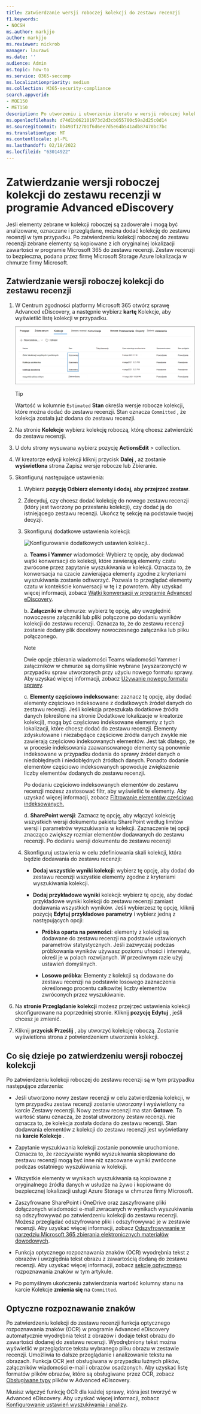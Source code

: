 ```yaml
---
title: Zatwierdzanie wersji roboczej kolekcji do zestawu recenzji
f1.keywords:
- NOCSH
ms.author: markjjo
author: markjjo
ms.reviewer: nickrob
manager: laurawi
ms.date: ''
audience: Admin
ms.topic: how-to
ms.service: O365-seccomp
ms.localizationpriority: medium
ms.collection: M365-security-compliance
search.appverid:
- MOE150
- MET150
description: Po utworzeniu i utworzeniu iteratu w wersji roboczej kolekcji możesz zatwierdzić go do zestawu recenzji. Po zatwierdzeniu wersji roboczej kolekcji zebrane elementy są dodawane do zestawu recenzji w tym przypadku. Po zakończeniu przeglądania zestawu zbierania elementów możesz je analizować, przeglądać i eksportować.
ms.openlocfilehash: d74d1b062101973d2d3cb055700c59a2d25c0d14
ms.sourcegitcommit: bb493f12701f6d6ee7d5e64b541adb87470bc7bc
ms.translationtype: MT
ms.contentlocale: pl-PL
ms.lasthandoff: 02/18/2022
ms.locfileid: "63014922"
---
```

# <a name="commit-a-draft-collection-to-a-review-set-in-advanced-ediscovery"></a>Zatwierdzanie wersji roboczej kolekcji do zestawu recenzji w programie Advanced eDiscovery

Jeśli elementy zebrane w kolekcji roboczej są zadowerałe i mogą być analizowane, oznaczane i przeglądane, można dodać kolekcję do zestawu recenzji w tym przypadku. Po zatwierdzeniu kolekcji roboczej do zestawu recenzji zebrane elementy są kopiowane z ich oryginalnej lokalizacji zawartości w programie Microsoft 365 do zestawu recenzji. Zestaw recenzji to bezpieczna, podana przez firmę Microsoft Storage Azure lokalizacja w chmurze firmy Microsoft.

## <a name="commit-a-draft-collection-to-a-review-set"></a>Zatwierdzanie wersji roboczej kolekcji do zestawu recenzji

1. W Centrum zgodności platformy Microsoft 365 otwórz sprawę Advanced eDiscovery, a następnie wybierz **kartę** Kolekcje, aby wyświetlić listę kolekcji w przypadku.

   ![Lista kolekcji w przypadku sprawy.](../media/CommitDraftCollections1.png)

   > [!TIP]
   > Wartość w kolumnie `Estimated` **Stan** określa wersje robocze kolekcji, które można dodać do zestawu recenzji. Stan oznacza `Committed` , że kolekcja została już dodana do zestawu recenzji.

2. Na stronie **Kolekcje** wybierz kolekcję roboczą, którą chcesz zatwierdzić do zestawu recenzji.

3. U dołu strony wysuwana wybierz pozycję **ActionsEdit** >  collection.

4. W kreatorze edycji kolekcji kliknij przycisk **Dalej** , aż zostanie **wyświetlona** strona Zapisz wersje robocze lub Zbieranie.

5. Skonfiguruj następujące ustawienia:

   1. Wybierz **pozycję Odbierz elementy i dodaj, aby przejrzeć zestaw**.

   2. Zdecyduj, czy chcesz dodać kolekcję do nowego zestawu recenzji (który jest tworzony po przesłaniu kolekcji), czy dodać ją do istniejącego zestawu recenzji. Ukończ tę sekcję na podstawie twojej decyzji.

   3. Skonfiguruj dodatkowe ustawienia kolekcji:

      ![Konfigurowanie dodatkowych ustawień kolekcji.](../media/AeDAdditionalCollectionSettings.png).

       a. **Teams i Yammer** wiadomości: Wybierz tę opcję, aby dodawać wątki konwersacji do kolekcji, które zawierają elementy czatu zwrócone przez zapytanie wyszukiwania w kolekcji. Oznacza to, że konwersacja na czacie zawierająca elementy zgodne z kryteriami wyszukiwania zostanie odtworzyć. Pozwala to przeglądać elementy czatu w kontekście konwersacji w tę i z powrotem. Aby uzyskać więcej informacji, zobacz [Wątki konwersacji w programie Advanced eDiscovery](conversation-review-sets.md).

       b. **Załączniki w** chmurze: wybierz tę opcję, aby uwzględnić nowoczesne załączniki lub pliki połączone po dodaniu wyników kolekcji do zestawu recenzji. Oznacza to, że do zestawu recenzji zostanie dodany plik docelowy nowoczesnego załącznika lub pliku połączonego.

       > [!NOTE]
       > Dwie opcje zbierania wiadomości Teams wiadomości Yammer i załączników w chmurze są domyślnie wybrane (wyszarzonych) w przypadku spraw utworzonych przy użyciu nowego formatu sprawy. Aby uzyskać więcej informacji, zobacz [Używanie nowego formatu sprawy](advanced-ediscovery-new-case-format.md).

       c. **Elementy częściowo indeksowane**: zaznacz tę opcję, aby dodać elementy częściowo indeksowane z dodatkowych źródeł danych do zestawu recenzji. Jeśli kolekcja przeszukała dodatkowe źródła danych (określone na stronie Dodatkowe lokalizacje w kreatorze kolekcji), mogą być częściowo indeksowane elementy z tych lokalizacji, które chcesz dodać do zestawu recenzji. Elementy zdyskułowane i niezabędące częściowe źródła danych zwykle nie zawierają częściowo indeksowanych elementów. Jest tak dlatego, że w procesie indeksowania zaawansowanego elementy są ponownie indeksowane w przypadku dodania do sprawy źródeł danych o niedobłędnych i niedobłędnych źródłach danych. Ponadto dodanie elementów częściowo indeksowanych spowoduje zwiększenie liczby elementów dodanych do zestawu recenzji. <p> Po dodaniu częściowo indeksowanych elementów do zestawu recenzji możesz zastosować filtr, aby wyświetlić te elementy. Aby uzyskać więcej informacji, zobacz [Filtrowanie elementów częściowo indeksowanych.](review-set-search.md#filter-partially-indexed-items)

      d. **SharePoint wersji**: Zaznacz tę opcję, aby włączyć kolekcję wszystkich wersji dokumentu pakietu SharePoint według limitów wersji i parametrów wyszukiwania w kolekcji. Zaznaczenie tej opcji znacząco zwiększy rozmiar elementów dodawanych do zestawu recenzji. Po dodaniu wersji dokumentu do zestawu recenzji 

   4. Skonfiguruj ustawienia w celu zdefiniowania skali kolekcji, która będzie dodawania do zestawu recenzji:

      - **Dodaj wszystkie wyniki kolekcji**: wybierz tę opcję, aby dodać do zestawu recenzji wszystkie elementy zgodne z kryteriami wyszukiwania kolekcji.

      - **Dodaj przykładowe wyniki** kolekcji: wybierz tę opcję, aby dodać przykładowe wyniki kolekcji do zestawu recenzji zamiast dodawania wszystkich wyników. Jeśli wybierzesz tę opcję, kliknij pozycję **Edytuj przykładowe parametry** i wybierz jedną z następujących opcji:

         - **Próbka oparta na pewności**: elementy z kolekcji są dodawane do zestawu recenzji na podstawie ustawionych parametrów statystycznych. Jeśli zazwyczaj podczas próbkowania wyników używasz poziomu ufności i interwału, określ je w polach rozwijanych. W przeciwnym razie użyj ustawień domyślnych.

         - **Losowo próbka**: Elementy z kolekcji są dodawane do zestawu recenzji na podstawie losowego zaznaczenia określonego procentu całkowitej liczby elementów zwróconych przez wyszukiwanie.

6. Na **stronie Przeglądanie kolekcji** możesz przejrzeć ustawienia kolekcji skonfigurowane na poprzedniej stronie. Kliknij **pozycję Edytuj** , jeśli chcesz je zmienić.

7. Kliknij **przycisk Prześlij** , aby utworzyć kolekcję roboczą. Zostanie wyświetlona strona z potwierdzeniem utworzenia kolekcji.

## <a name="what-happens-after-you-commit-a-draft-collection"></a>Co się dzieje po zatwierdzeniu wersji roboczej kolekcji

Po zatwierdzeniu kolekcji roboczej do zestawu recenzji są w tym przypadku następujące zdarzenia:

- Jeśli utworzono nowy zestaw recenzji w celu zatwierdzenia kolekcji, w tym przypadku zestaw recenzji zostanie utworzony i  wyświetlony na karcie Zestawy recenzji. Nowy zestaw recenzji ma stan **Gotowe**. Ta wartość stanu oznacza, że został utworzony zestaw recenzji. nie oznacza to, że kolekcja została dodana do zestawu recenzji. Stan dodawania elementów z kolekcji do zestawu recenzji jest wyświetlany na **karcie Kolekcje** .

- Zapytanie wyszukiwania kolekcji zostanie ponownie uruchomione. Oznacza to, że rzeczywiste wyniki wyszukiwania skopiowane do zestawu recenzji mogą być inne niż szacowane wyniki zwrócone podczas ostatniego wyszukiwania w kolekcji.

- Wszystkie elementy w wynikach wyszukiwania są kopiowane z oryginalnego źródła danych w usłudze na żywo i kopiowane do bezpiecznej lokalizacji usługi Azure Storage w chmurze firmy Microsoft.

- Zaszyfrowane SharePoint i OneDrive oraz zaszyfrowane pliki dołączonych wiadomości e-mail zwracanych w wynikach wyszukiwania są odszyfrowywać po zatwierdzeniu kolekcji do zestawu recenzji. Możesz przeglądać odszyfrowane pliki i odszyfrowywać je w zestawie recenzji. Aby uzyskać więcej informacji, zobacz [Odszyfrowywanie w narzędziu Microsoft 365 zbierania elektronicznych materiałów dowodowych](ediscovery-decryption.md).

- Funkcja optycznego rozpoznawania znaków (OCR) wyodrębnia tekst z obrazów i uwzględnia tekst obrazu z zawartością dodaną do zestawu recenzji. Aby uzyskać więcej informacji, zobacz [sekcję optycznego](#optical-character-recognition) rozpoznawania znaków w tym artykule.

- Po pomyślnym ukończeniu zatwierdzania wartość kolumny stanu na karcie Kolekcje **zmienia się** na `Committed`.

## <a name="optical-character-recognition"></a>Optyczne rozpoznawanie znaków

Po zatwierdzeniu kolekcji do zestawu recenzji funkcja optycznego rozpoznawania znaków (OCR) w programie Advanced eDiscovery automatycznie wyodrębnia tekst z obrazów i dodaje tekst obrazu do zawartości dodanej do zestawu recenzji. Wyodrębniony tekst można wyświetlić w przeglądarce tekstu wybranego pliku obrazu w zestawie recenzji. Umożliwia to dalsze przeglądanie i analizowanie tekstu na obrazach. Funkcja OCR jest obsługiwana w przypadku luźnych plików, załączników wiadomości e-mail i obrazów osadzonych. Aby uzyskać listę formatów plików obrazów, które są obsługiwane przez OCR, zobacz [Obsługiwane typy](supported-filetypes-ediscovery20.md#image) plików w Advanced eDiscovery.

Musisz włączyć funkcję OCR dla każdej sprawy, która jest tworzyć w Advanced eDiscovery. Aby uzyskać więcej informacji, zobacz [Konfigurowanie ustawień wyszukiwania i analizy](configure-search-and-analytics-settings-in-advanced-ediscovery.md#optical-character-recognition-ocr).
